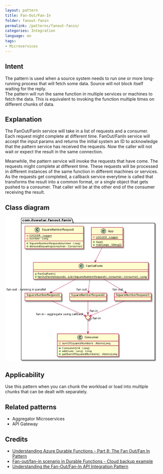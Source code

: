 ```yaml
---
layout: pattern
title: Fan-Out/Fan-In
folder: fanout-fanin
permalink: /patterns/fanout-fanin/
categories: Integration
language: en
tags:
- Microservices
---
```


## Intent
The pattern is used when a source system needs to run one or more long-running process that will fetch some data. 
Source will not block itself waiting for the reply. <br> The pattern will run the same function in multiple 
services or machines to fetch the data. This is equivalent to invoking the function multiple times on different chunks of data.  

## Explanation
The FanOut/FanIn service will take in a list of requests and a consumer. Each request might complete at different time.
FanOut/FanIn service will accept the input params and returns the initial system an ID to acknowledge that the pattern
service has received the requests. Now the caller will not wait or expect the result in the same connection. 

Meanwhile, the pattern service will invoke the requests that have come. The requests might complete at different time. 
These requests will be processed in different instances of the same function in different machines or services. As the 
requests get completed, a callback service everytime is called that transforms the result into a common format, or a single object 
that gets pushed to a consumer. That caller will be at the other end of the consumer receiving the result.

## Class diagram
![alt-text](./etc/fanout-fanin.png)

## Applicability

Use this pattern when you can chunk the workload or load into multiple chunks that can be dealt with separately.

## Related patterns

- Aggregator Microservices
- API Gateway

## Credits

* [Understanding Azure Durable Functions - Part 8: The Fan Out/Fan In Pattern](http://dontcodetired.com/blog/post/Understanding-Azure-Durable-Functions-Part-8-The-Fan-OutFan-In-Pattern)
* [Fan-out/fan-in scenario in Durable Functions - Cloud backup example](https://docs.microsoft.com/en-us/azure/azure-functions/durable/durable-functions-cloud-backup)
* [Understanding the Fan-Out/Fan-In API Integration Pattern](https://dzone.com/articles/understanding-the-fan-out-fan-in-api-integration-p)